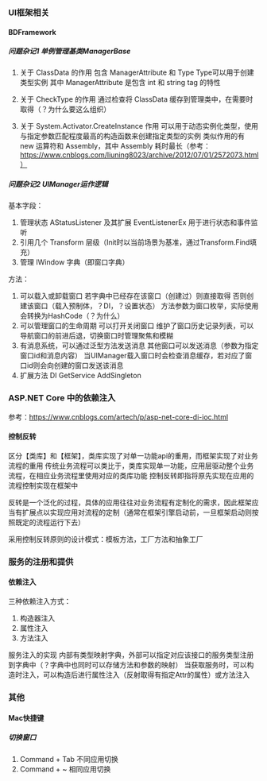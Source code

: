 ### UI框架相关

#### BDFramework

##### 问题杂记1 单例管理基类ManagerBase

1. 关于 ClassData 的作用
   包含 ManagerAttribute 和 Type 
   Type可以用于创建类型实例 
   其中 ManagerAttribute 是包含 int 和 string tag 的特性
   
2. 关于 CheckType 的作用
   通过检查将 ClassData 缓存到管理类中，在需要时取得（？为什么要这么组织）
3. 关于 System.Activator.CreateInstance 作用
   可以用于动态实例化类型，使用与指定参数匹配程度最高的构造函数来创建指定类型的实例
   类似作用的有 new 运算符和 Assembly，其中 Assembly 耗时最长（参考：https://www.cnblogs.com/liuning8023/archive/2012/07/01/2572073.html）

##### 问题杂记2 UIManager运作逻辑

基本字段：
1. 管理状态 AStatusListener 及其扩展 EventListenerEx
   用于进行状态和事件监听
2. 引用几个 Transform 层级（Init时以当前场景为基准，通过Transform.Find填充）
3. 管理 IWindow 字典（即窗口字典）

方法：
1. 可以载入或卸载窗口
   若字典中已经存在该窗口（创建过）则直接取得
   否则创建该窗口（载入预制体，？DI，？设置状态）
   方法参数为窗口枚举，实际使用会转换为HashCode（？为什么）
2. 可以管理窗口的生命周期
   可以打开关闭窗口
   维护了窗口历史记录列表，可以导航窗口的前进后退，切换窗口时管理聚焦和模糊
3. 有消息系统，可以通过泛型方法发送消息
   其他窗口可以发送消息（参数为指定窗口id和消息内容）
   当UIManager载入窗口时会检查消息缓存，若对应了窗口id则会向创建的窗口发送该消息
4. 扩展方法
   DI
   GetService
   AddSingleton


### ASP.NET Core 中的依赖注入
参考：https://www.cnblogs.com/artech/p/asp-net-core-di-ioc.html

#### 控制反转
区分【类库】和【框架】，类库实现了对单一功能api的重用，而框架实现了对业务流程的重用
传统业务流程可以类比于，类库实现单一功能，应用层驱动整个业务流程，在相应业务流程里使用对应的类库功能
控制反转即指将原先实现在应用的流程控制实现在框架中

反转是一个泛化的过程，具体的应用往往对业务流程有定制化的需求，因此框架应当有扩展点以实现应用对流程的定制（通常在框架引擎启动前，一旦框架启动则按照既定的流程运行下去）

采用控制反转原则的设计模式：模板方法，工厂方法和抽象工厂

###  服务的注册和提供

#### 依赖注入

三种依赖注入方式：

1. 构造器注入
2. 属性注入
3. 方法注入

服务注入的实现
内部有类型映射字典，外部可以指定对应该接口的服务类型注册到字典中（？字典中也同时可以存储方法和参数的映射）
当获取服务时，可以构造时注入，可以构造后进行属性注入（反射取得有指定Attr的属性）或方法注入



### 其他

#### Mac快捷键
##### 切换窗口
1. Command + Tab 不同应用切换
2. Command + ~ 相同应用切换